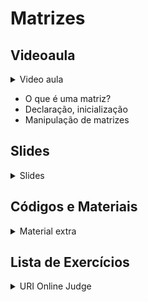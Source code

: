 Matrizes
====================================

## Videoaula

<details>
    <summary>Video aula</summary>

<iframe width="560" height="315" src="https://www.youtube.com/embed/tPNicuG-JXI" title="YouTube video player" frameborder="0" allow="accelerometer; autoplay; clipboard-write; encrypted-media; gyroscope; picture-in-picture" allowfullscreen></iframe>

</details>


- O que é uma matriz?
- Declaração, inicialização
- Manipulação de matrizes

## Slides

<details>
    <summary>Slides</summary>

<iframe src="https://docs.google.com/presentation/d/e/2PACX-1vQgwAGgaXohx5BK0azS40giH8PEMl0lB8e8Zx7vQOhxDgTkKUeEDVuMaPStNFJFgQ/embed?start=false&loop=false&delayms=3000" frameborder="0" width="560" height="315" allowfullscreen="true" mozallowfullscreen="true" webkitallowfullscreen="true"></iframe>

</details>

## Códigos e Materiais

<details>
    <summary>Material extra</summary>

<div markdown=1>

- [Documentação de Matrizes](https://docs.microsoft.com/pt-br/cpp/cpp/arrays-cpp?view=msvc-160)

</div>
</details>

## Lista de Exercícios

<details>
    <summary>URI Online Judge</summary>

<div markdown=1>

- Lista de Exercícios 06
  - Acessem o [URI Online Judge](https://www.urionlinejudge.com.br/judge/en/login) e entrem na disciplina GE Iniciante.
  - ID da disciplina: 7550
  - Chave: XMGN22y
- Desafio
    - [URI 2542 - lu-Di-Oh!](https://www.urionlinejudge.com.br/judge/pt/problems/view/2542)

